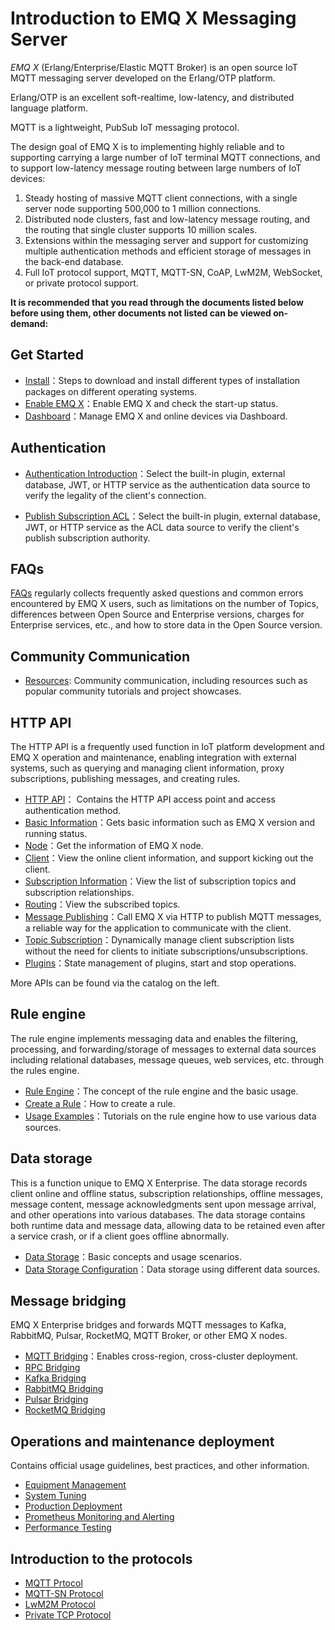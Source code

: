 # Introduction to EMQ X Messaging Server

*EMQ X* (Erlang/Enterprise/Elastic MQTT Broker) is an open source IoT MQTT messaging server developed on the Erlang/OTP platform.

Erlang/OTP is an excellent soft-realtime, low-latency, and distributed language platform.

MQTT is a lightweight, PubSub IoT messaging protocol.

The design goal of EMQ X is to implementing highly reliable and to supporting carrying a large number of IoT terminal MQTT connections, and to support low-latency message routing between large numbers of IoT devices:

1. Steady hosting of massive MQTT client connections, with a single server node supporting 500,000 to 1 million connections.
2. Distributed node clusters, fast and low-latency message routing, and the routing that single cluster supports 10 million scales.
3. Extensions within the messaging server and support for customizing multiple authentication methods and efficient storage of messages in the back-end database.
4. Full IoT protocol support, MQTT, MQTT-SN, CoAP, LwM2M, WebSocket, or private protocol support.

**It is recommended that you read through the documents listed below before using them, other documents not listed can be viewed on- demand:**

## Get Started

  - [Install](getting-started/install.md)：Steps to download and install different types of installation packages on different operating systems.
  - [Enable EMQ X](getting-started/start.md)：Enable EMQ X and check the start-up status.
  - [Dashboard](getting-started/dashboard.md)：Manage EMQ X and online devices via Dashboard.




## Authentication

  - [Authentication Introduction](advanced/auth.md)：Select the built-in plugin, external database, JWT, or HTTP service as the authentication data source to verify the legality of the client's connection.

  - [Publish Subscription ACL](advanced/acl.md)：Select the built-in plugin, external database, JWT, or HTTP service as the ACL data source to verify the client's publish subscription authority.

    


## FAQs

[FAQs](faq/faq.md) regularly collects frequently asked questions and common errors encountered by EMQ X users, such as limitations on the number of Topics, differences between Open Source and Enterprise versions, charges for Enterprise services, etc., and how to store data in the Open Source version.


## Community Communication

 - [Resources](awesome/awesome.md): Community communication, including resources such as popular community tutorials and project showcases.

## HTTP API

The HTTP API is a frequently used function in IoT platform development and EMQ X operation and maintenance, enabling integration with external systems, such as querying and managing client information, proxy subscriptions, publishing messages, and creating rules.

  - [HTTP API](advanced/http-api.md)： Contains the HTTP API access point and access authentication method.
  - [Basic Information](advanced/http-api.md#endpoint-brokers)：Gets basic information such as EMQ X version and running status.
  - [Node](advanced/http-api.md#endpoint-nodes)：Get the information of EMQ X node.
  - [Client](advanced/http-api.md#endpoint-clients)：View the online client information, and support kicking out the client.
  - [Subscription Information](advanced/http-api.md#endpoint-subscriptions)：View the list of subscription topics and subscription relationships.
  - [Routing](advanced/http-api.md#endpoint-routes)：View the subscribed topics.
  - [Message Publishing](advanced/http-api.md#endpoint-publish)：Call EMQ X via HTTP to publish MQTT messages, a reliable way for the application to communicate with the client.
  - [Topic Subscription](advanced/http-api.md#endpoint-subscribe)：Dynamically manage client subscription lists without the need for clients to initiate subscriptions/unsubscriptions.
  - [Plugins](advanced/http-api.md#endpoint-plugins)：State management of plugins, start and stop operations.

More APIs can be found via the catalog on the left.

## Rule engine

The rule engine implements messaging data and enables the filtering, processing, and forwarding/storage of messages to external data sources including relational databases, message queues, web services, etc. through the rules engine.

  - [Rule Engine](rule/rule-engine.md)：The concept of the rule engine and the basic usage.
  - [Create a Rule](rule/rule-create.md)：How to create a rule.
  - [Usage Examples](rule/rule-example.md#发送数据到-web-服务)：Tutorials on the rule engine how to use various data sources.

## Data storage

This is a function unique to EMQ X Enterprise. The data storage records client online and offline status, subscription relationships, offline messages, message content, message acknowledgments sent upon message arrival, and other operations into various databases. The data storage contains both runtime data and message data, allowing data to be retained even after a service crash, or if a client goes offline abnormally.

  - [Data Storage](backend/backend.md)：Basic concepts and usage scenarios.
  - [Data Storage Configuration](backend/backend.md#redis-数据存储)：Data storage using different data sources.

## Message bridging

EMQ X Enterprise bridges and forwards MQTT messages to Kafka, RabbitMQ, Pulsar, RocketMQ, MQTT Broker, or other EMQ X nodes.

  - [MQTT Bridging](bridge/bridge.md#mqtt-桥接)：Enables cross-region, cross-cluster deployment.
  - [RPC Bridging](bridge/bridge.md#rpc-桥接)
  - [Kafka Bridging](bridge/bridge.md#kafka-桥接)
  - [RabbitMQ Bridging](bridge/bridge.md#rabbitmq-桥接)
  - [Pulsar Bridging](bridge/bridge.md#pulsar-桥接)
  - [RocketMQ Bridging](bridge/bridge.md#rocketmq-桥接)


## Operations and maintenance deployment

Contains official usage guidelines, best practices, and other information.

 - [Equipment Management](tutorial/device-management.md)
 - [System Tuning](tutorial/tune.md)
 - [Production Deployment](tutorial/deploy.md)
 - [Prometheus Monitoring and Alerting](tutorial/prometheus.md)
 - [Performance Testing](tutorial/benchmark.md)

## Introduction to the protocols

 - [MQTT Prtocol](development/protocol.md)
 - [MQTT-SN Protocol](development/protocol.md#mqtt-sn-协议)
 - [LwM2M Protocol](development/protocol.md#lwm2m-协议)
 - [Private TCP Protocol](development/protocol.md#私有-tcp-协议)
